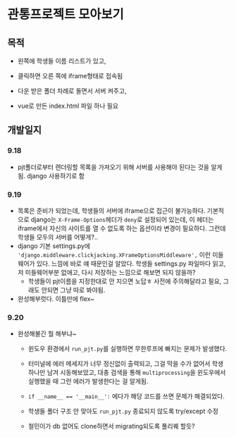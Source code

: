 # 관통프로젝트 모아보기

## 목적

- 왼쪽에 학생들 이름 리스트가 있고,
- 클릭하면 오른 쪽에 iframe형태로 접속됨

- 다운 받은 폴더 차례로 돌면서 서버 켜주고,
- vue로 만든 index.html 파일 하나 필요



## 개발일지

### 9.18

- pjt폴더로부터 렌더링할 목록을 가져오기 위해 서버를 사용해야 된다는 것을 알게됨. django 사용하기로 함

### 9.19

- 목록은 준비가 되었는데, 학생들의 서버에 iframe으로 접근이 불가능하다. 기본적으로 django는 `X-Frame-Options`헤더가 `deny`로 설정되어 있는데, 이 헤더는 iframe에서 자신의 사이트를 열 수 없도록 하는 옵션이라 변경이 필요하다. 그런데 학생들 모두의 서버를 어떻게?..
- django 기본 settings.py에 `'django.middleware.clickjacking.XFrameOptionsMiddleware',` 이런 미들웨어가 있다. 느낌에 바로 얘 때문인걸 알았다. 학생들 settings.py 파일마다 읽고, 저 미들웨어부분 없애고, 다시 저장하는 느낌으로 해보면 되지 않을까?
  - 학생들이 pjt이름을 지정한대로 안 지으면 노답ㅎ 사전에 주의해달라고 필요, 그래도 안되면 그냥 따로 봐야됨.
- 완성해부럿다. 이틀만에 flex~

### 9.20

- 완성해불긴 뭘 해부냐~

  - 윈도우 환경에서 `run_pjt.py`를 실행하면 무한루프에 빠지는 문제가 발생했다.

  - 터미널에 에러 메세지가 너무 정신없이 출력되고, 그걸 막을 수가 없어서 학생 하나만 남겨 시동해보았고, 대충 검색을 통해 `multiprocessing`을 윈도우에서 실행했을 때 그런 에러가 발생한다는 걸 알게됨.

  - `if __name__ == '__main__':` 에다가 해당 코드를 쓰면 문제가 해결되었다.

  - 학생들 폴더 구조 안 맞아도 `run_pjt.py` 종료되지 않도록 try/except 수정

  - 철민이가 db 없어도 clone하면서 migrating되도록 풀리퀘 할듯?

    